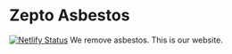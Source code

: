 # Zepto Asbestos
[![Netlify Status](https://api.netlify.com/api/v1/badges/a56c9a8c-c068-4dee-8e16-39c03abce690/deploy-status)](https://app.netlify.com/sites/ecstatic-brahmagupta-672cb3/deploys)
We remove asbestos. This is our website.
